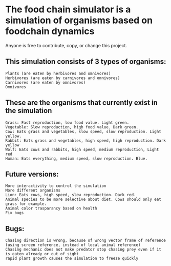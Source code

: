 # The food chain simulator is a simulation of organisms based on foodchain dynamics

Anyone is free to contribute, copy, or change this project.

## This simulation consists of 3 types of organisms:

    Plants (are eaten by herbivores and omnivores)
    Herbivores (are eaten by carnivores and omnivores)
    Carnivores (are eaten by omnivores)
    Omnivores

 ## These are the organisms that currently exist in the simulation

    Grass: Fast reproduction, low food value. Light green.
    Vegetable: Slow reproduction, high food value. Dark green.
    Cow: Eats grass and vegetables, slow speed, slow reproduction. Light yellow.
    Rabbit: Eats grass and vegetables, high speed, high reproduction. Dark yellow
    Wolf: Eats cows and rabbits, high speed, medium reproduction, Light red
    Human: Eats everything, medium speed, slow reproduction. Blue.

## Future versions:

    More interactivity to control the simulation
    More different organisms
    Lion: Eats cows, high speed, slow reproduction. Dark red.
    Animal species to be more selective about diet. Cows should only eat grass for example.
    Animal color trasparancy based on health
    Fix bugs

## Bugs:

    Chasing direction is wrong, because of wrong vector frame of reference (using screen reference, instead of local animal reference)
    Chasing mechanic does not make predator stop chasing prey even if it is eaten already or out of sight
    rapid plant growth causes the simulation to freeze quickly
